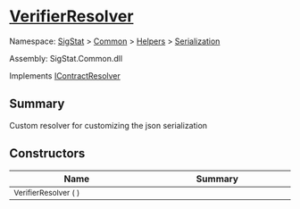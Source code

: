 # [VerifierResolver](./VerifierResolver.md)

Namespace: [SigStat]() > [Common](./../../README.md) > [Helpers](./../README.md) > [Serialization](./README.md)

Assembly: SigStat.Common.dll

Implements [IContractResolver](./VerifierResolver.md)

## Summary
Custom resolver for customizing the json serialization

## Constructors

| Name<a href="#"><img width=400></a> | Summary<a href="#"><img width=475></a> | 
| --- | --- | 
| <sub>VerifierResolver (  )</sub>| <sub></sub>| <br>


